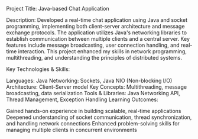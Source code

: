Project Title: Java-based Chat Application

Description: Developed a real-time chat application using Java and socket programming, implementing both client-server architecture and message exchange protocols. The application utilizes Java's networking libraries to establish communication between multiple clients and a central server. Key features include message broadcasting, user connection handling, and real-time interaction. This project enhanced my skills in network programming, multithreading, and understanding the principles of distributed systems.

Key Technologies & Skills:

Languages: Java
Networking: Sockets, Java NIO (Non-blocking I/O)
Architecture: Client-Server model
Key Concepts: Multithreading, message broadcasting, data serialization
Tools & Libraries: Java Networking API, Thread Management, Exception Handling
Learning Outcomes:

Gained hands-on experience in building scalable, real-time applications
Deepened understanding of socket communication, thread synchronization, and handling network connections
Enhanced problem-solving skills for managing multiple clients in concurrent environments
